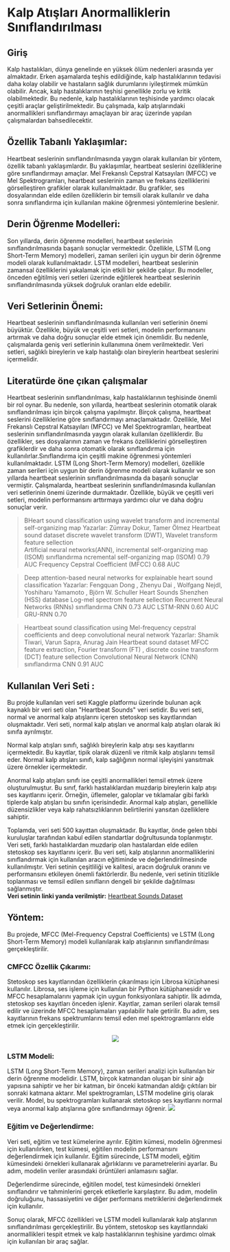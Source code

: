  # Kalp Atışları Anormalliklerin Sınıflandırılması
## Giriş
Kalp hastalıkları, dünya genelinde en yüksek ölüm nedenleri arasında yer almaktadır. Erken aşamalarda teşhis edildiğinde, kalp hastalıklarının tedavisi daha kolay olabilir ve hastaların sağlık durumlarını iyileştirmek mümkün olabilir. Ancak, kalp hastalıklarının teşhisi genellikle zorlu ve kritik olabilmektedir. Bu nedenle, kalp hastalıklarının teşhisinde yardımcı olacak çeşitli araçlar geliştirilmektedir. Bu çalışmada, kalp atışlarındaki anormallikleri sınıflandırmayı amaçlayan bir araç üzerinde yapılan çalışmalardan bahsedilecektir.

## Özellik Tabanlı Yaklaşımlar:
Heartbeat seslerinin sınıflandırılmasında yaygın olarak kullanılan bir yöntem, özellik tabanlı yaklaşımlardır. Bu yaklaşımlar, heartbeat seslerini özelliklerine göre sınıflandırmayı amaçlar. Mel Frekanslı Cepstral Katsayıları (MFCC) ve Mel Spektrogramları, heartbeat seslerinin zaman ve frekans özelliklerini görselleştiren grafikler olarak kullanılmaktadır. Bu grafikler, ses dosyalarından elde edilen özelliklerin bir temsili olarak kullanılır ve daha sonra sınıflandırma için kullanılan makine öğrenmesi yöntemlerine beslenir.
## Derin Öğrenme Modelleri:
Son yıllarda, derin öğrenme modelleri, heartbeat seslerinin sınıflandırılmasında başarılı sonuçlar vermektedir. Özellikle, LSTM (Long Short-Term Memory) modelleri, zaman serileri için uygun bir derin öğrenme modeli olarak kullanılmaktadır. LSTM modelleri, heartbeat seslerinin zamansal özelliklerini yakalamak için etkili bir şekilde çalışır. Bu modeller, önceden eğitilmiş veri setleri üzerinde eğitilerek heartbeat seslerinin sınıflandırılmasında yüksek doğruluk oranları elde edebilir.
## Veri Setlerinin Önemi:
Heartbeat seslerinin sınıflandırılmasında kullanılan veri setlerinin önemi büyüktür. Özellikle, büyük ve çeşitli veri setleri, modelin performansını artırmak ve daha doğru sonuçlar elde etmek için önemlidir. Bu nedenle, çalışmalarda geniş veri setlerinin kullanımına önem verilmektedir. Veri setleri, sağlıklı bireylerin ve kalp hastalığı olan bireylerin heartbeat seslerini içermelidir.
## Literatürde öne çıkan çalışmalar
Heartbeat seslerinin sınıflandırılması, kalp hastalıklarının teşhisinde önemli bir rol oynar. Bu nedenle, son yıllarda, heartbeat seslerinin otomatik olarak sınıflandırılması için birçok çalışma yapılmıştır. Birçok çalışma, heartbeat seslerini özelliklerine göre sınıflandırmayı amaçlamaktadır. Özellikle, Mel Frekanslı Cepstral Katsayıları (MFCC) ve Mel Spektrogramları, heartbeat seslerinin sınıflandırılmasında yaygın olarak kullanılan özelliklerdir. Bu özellikler, ses dosyalarının zaman ve frekans özelliklerini görselleştiren grafiklerdir ve daha sonra otomatik olarak sınıflandırma için kullanılırlar.Sınıflandırma için çeşitli makine öğrenmesi yöntemleri kullanılmaktadır. LSTM (Long Short-Term Memory) modelleri, özellikle zaman serileri için uygun bir derin öğrenme modeli olarak kullanılır ve son yıllarda heartbeat seslerinin sınıflandırılmasında da başarılı sonuçlar vermiştir. Çalışmalarda,  heartbeat seslerinin sınıflandırılmasında kullanılan veri setlerinin önemi üzerinde durmaktadır. Özellikle, büyük ve çeşitli veri setleri, modelin performansını arttırmaya yardımcı olur ve daha doğru sonuçlar verir.

> BHeart sound classification using wavelet transform and incremental self-organizing map
> Yazarlar: Zümray Dokur,  Tamer Ölmez
> Heartbeat sound dataset
> discrete wavelet transform (DWT), Wavelet transform feature sellection                         
> Artificial neural networks(ANN), incremental self-organizing map (ISOM) sınıflandırma
> ncremental self-organizing map (ISOM)  0.79 AUC
> Frequency Cepstral Coefficient (MFCC) 0.68 AUC

> Deep attention-based neural networks for explainable heart sound classification
> Yazarlar: Fengquan Dong , Zhenyu Dai , Wolfgang Nejdl, Yoshiharu Yamamoto , Björn W. Schuller 
> Heart Sounds Shenzhen (HSS) database 
>  Log-mel spectrom feature sellection Recurrent Neural Networks (RNNs) sınıflandırma
>  CNN 0.73 AUC
> LSTM-RNN 0.60 AUC
> GRU-RNN 0.70

> Heartbeat sound classification using Mel-frequency cepstral coefficients and deep convolutional neural network
> Yazarlar: Shamik Tiwari,  Varun Sapra, Anurag Jain
> Heartbeat sound dataset
> MFCC feature extraction, Fourier transform (FT) ,  discrete cosine transform (DCT) feature sellection
> Convolutional Neural Network (CNN) sınıflandırma
> CNN 0.91 AUC  

## Kullanılan Veri Seti :
Bu projde kullanılan veri seti Kaggle platformu üzerinde bulunan açık kaynaklı bir veri seti olan "Heartbeat Sounds" veri setidir. Bu veri seti, normal ve anormal kalp atışlarını içeren stetoskop ses kayıtlarından oluşmaktadır. Veri seti, normal kalp atışları ve anormal kalp atışları olarak iki sınıfa ayrılmıştır.

Normal kalp atışları sınıfı, sağlıklı bireylerin kalp atışı ses kayıtlarını içermektedir. Bu kayıtlar, tipik olarak düzenli ve ritmik kalp atışlarını temsil eder. Normal kalp atışları sınıfı, kalp sağlığının normal işleyişini yansıtmak üzere örnekler içermektedir.

Anormal kalp atışları sınıfı ise çeşitli anormallikleri temsil etmek üzere oluşturulmuştur. Bu sınıf, farklı hastalıklardan muzdarip bireylerin kalp atışı ses kayıtlarını içerir. Örneğin, üflemeler, galoplar ve tıklamalar gibi farklı tiplerde kalp atışları bu sınıfın içerisindedir. Anormal kalp atışları, genellikle düzensizlikler veya kalp rahatsızlıklarının belirtilerini yansıtan özelliklere sahiptir.

Toplamda, veri seti 500 kayıttan oluşmaktadır. Bu kayıtlar, önde gelen tıbbi kuruluşlar tarafından kabul edilen standartlar doğrultusunda toplanmıştır. Veri seti, farklı hastalıklardan muzdarip olan hastalardan elde edilen stetoskop ses kayıtlarını içerir. 
Bu veri seti, kalp atışlarının anormalliklerini sınıflandırmak için kullanılan aracın eğitiminde ve değerlendirilmesinde kullanılmıştır. Veri setinin çeşitliliği ve kalitesi, aracın doğruluk oranını ve performansını etkileyen önemli faktörlerdir. Bu nedenle, veri setinin titizlikle toplanması ve temsil edilen sınıfların dengeli bir şekilde dağıtılması sağlanmıştır.<br> **Veri setinin linki yanda verilmiştir:**
<a href = "https://www.kaggle.com/datasets/kinguistics/heartbeat-sounds">Heartbeat Sounds Dataset</a>

## Yöntem:

Bu projede, MFCC (Mel-Frequency Cepstral Coefficients) ve LSTM (Long Short-Term Memory) modeli kullanılarak kalp atışlarının sınıflandırılması gerçekleştirilir.

### CMFCC Özellik Çıkarımı:
Stetoskop ses kayıtlarından özelliklerin çıkarılması için Librosa kütüphanesi kullanılır. Librosa, ses işleme için kullanılan bir Python kütüphanesidir ve MFCC hesaplamalarını yapmak için uygun fonksiyonlara sahiptir.
İlk adımda, stetoskop ses kayıtları önceden işlenir. Kayıtlar, zaman serileri olarak temsil edilir ve üzerinde MFCC hesaplamaları yapılabilir hale getirilir. Bu adım, ses kayıtlarının frekans spektrumlarını temsil eden mel spektrogramlarını elde etmek için gerçekleştirilir. <br>
<div align="center">
	<img src= "https://pub.mdpi-res.com/sensors/sensors-22-01521/article_deploy/html/images/sensors-22-01521-g003-550.jpg?1645001655">
</div>

### LSTM Modeli:
LSTM (Long Short-Term Memory), zaman serileri analizi için kullanılan bir derin öğrenme modelidir. LSTM, birçok katmandan oluşan bir sinir ağı yapısına sahiptir ve her bir katman, bir önceki katmandan aldığı çıktıları bir sonraki katmana aktarır.
Mel spektrogramları, LSTM modeline giriş olarak verilir. Model, bu spektrogramları kullanarak stetoskop ses kayıtlarını normal veya anormal kalp atışlarına göre sınıflandırmayı öğrenir.
<img src="https://upload.wikimedia.org/wikipedia/commons/thumb/9/93/LSTM_Cell.svg/1920px-LSTM_Cell.svg.png">
### Eğitim ve Değerlendirme:
Veri seti, eğitim ve test kümelerine ayrılır. Eğitim kümesi, modelin öğrenmesi için kullanılırken, test kümesi, eğitilen modelin performansını değerlendirmek için kullanılır.
Eğitim sürecinde, LSTM modeli, eğitim kümesindeki örnekleri kullanarak ağırlıklarını ve parametrelerini ayarlar. Bu adım, modelin veriler arasındaki örüntüleri anlamasını sağlar.

Değerlendirme sürecinde, eğitilen model, test kümesindeki örnekleri sınıflandırır ve tahminlerini gerçek etiketlerle karşılaştırır. Bu adım, modelin doğruluğunu, hassasiyetini ve diğer performans metriklerini değerlendirmek için kullanılır.

Sonuç olarak, MFCC özellikleri ve LSTM modeli kullanılarak kalp atışlarının sınıflandırılması gerçekleştirilir. Bu yöntem, stetoskop ses kayıtlarındaki anormallikleri tespit etmek ve kalp hastalıklarının teşhisine yardımcı olmak için kullanılan bir araç sağlar.


